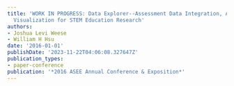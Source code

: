 ```yaml
---
title: 'WORK IN PROGRESS: Data Explorer--Assessment Data Integration, Analytics, and
  Visualization for STEM Education Research'
authors:
- Joshua Levi Weese
- William H Hsu
date: '2016-01-01'
publishDate: '2023-11-22T04:06:08.327647Z'
publication_types:
- paper-conference
publication: '*2016 ASEE Annual Conference & Exposition*'
---
```


